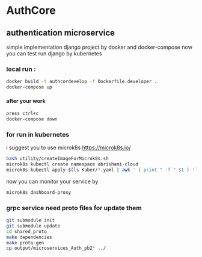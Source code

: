 # AuthCore
## authentication microservice 

simple implementation django project by docker and docker-compose
now you can test run django by kubernetes



### local run :

```bash
docker build -t authcordevelop -f Dockerfile.developer .
docker-compose up
```

#### after your work

```bash
press ctrl+c
docker-compose down
```

### for run in kubernetes

i suggest you to use microk8s https://microk8s.io/

```bash
bash utility/createImageForMicrok8s.sh
microk8s kubectl create namespace abrishami-cloud
microk8s kubectl apply $(ls Kuber/*.yaml | awk ' { print " -f " $1 } ')
```

now you can monitor your service by

```bash
microk8s dashboard-proxy
```

### grpc service need proto files for update them

```bash
git submodule init
git submodule update
cd shared_proto
make dependencies
make proto-gen
cp output/microservices_Auth_pb2* ../ 
```